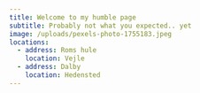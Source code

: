 ```yaml
---
title: Welcome to my humble page
subtitle: Probably not what you expected.. yet
image: /uploads/pexels-photo-1755183.jpeg
locations:
  - address: Roms hule
    location: Vejle
  - address: Dalby
    location: Hedensted
---
```


